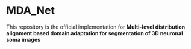 # MDA_Net
This repository is the official implementation for **Multi-level distribution alignment based domain adaptation for segmentation of 3D neuronal soma images**
